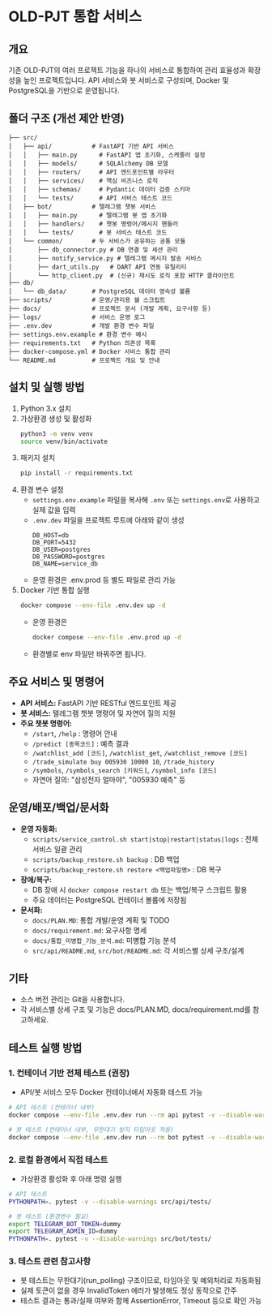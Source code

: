# OLD-PJT 통합 서비스

## 개요
기존 OLD-PJT의 여러 프로젝트 기능을 하나의 서비스로 통합하여 관리 효율성과 확장성을 높인 프로젝트입니다. API 서비스와 봇 서비스로 구성되며, Docker 및 PostgreSQL을 기반으로 운영됩니다.

## 폴더 구조 (개선 제안 반영)
```
├── src/
│   ├── api/           # FastAPI 기반 API 서비스
│   │   ├── main.py      # FastAPI 앱 초기화, 스케줄러 설정
│   │   ├── models/      # SQLAlchemy DB 모델
│   │   ├── routers/     # API 엔드포인트별 라우터
│   │   ├── services/    # 핵심 비즈니스 로직
│   │   ├── schemas/     # Pydantic 데이터 검증 스키마
│   │   └── tests/       # API 서비스 테스트 코드
│   ├── bot/           # 텔레그램 챗봇 서비스
│   │   ├── main.py      # 텔레그램 봇 앱 초기화
│   │   ├── handlers/    # 챗봇 명령어/메시지 핸들러
│   │   └── tests/       # 봇 서비스 테스트 코드
│   └── common/        # 두 서비스가 공유하는 공통 모듈
│       ├── db_connector.py # DB 연결 및 세션 관리
│       ├── notify_service.py # 텔레그램 메시지 발송 서비스
│       ├── dart_utils.py   # DART API 연동 유틸리티
│       └── http_client.py  # (신규) 재시도 로직 포함 HTTP 클라이언트
├── db/
│   └── db_data/       # PostgreSQL 데이터 영속성 볼륨
├── scripts/           # 운영/관리용 쉘 스크립트
├── docs/              # 프로젝트 문서 (개발 계획, 요구사항 등)
├── logs/              # 서비스 운영 로그
├── .env.dev           # 개발 환경 변수 파일
├── settings.env.example # 환경 변수 예시
├── requirements.txt   # Python 의존성 목록
├── docker-compose.yml # Docker 서비스 통합 관리
└── README.md          # 프로젝트 개요 및 안내
```

## 설치 및 실행 방법
1. Python 3.x 설치
2. 가상환경 생성 및 활성화
   ```bash
   python3 -m venv venv
   source venv/bin/activate
   ```
3. 패키지 설치
   ```bash
   pip install -r requirements.txt
   ```
4. 환경 변수 설정
   - `settings.env.example` 파일을 복사해 `.env` 또는 `settings.env`로 사용하고 실제 값을 입력
   - `.env.dev` 파일을 프로젝트 루트에 아래와 같이 생성
     ```env
     DB_HOST=db
     DB_PORT=5432
     DB_USER=postgres
     DB_PASSWORD=postgres
     DB_NAME=service_db
     ```
   - 운영 환경은 .env.prod 등 별도 파일로 관리 가능
5. Docker 기반 통합 실행
   ```bash
   docker compose --env-file .env.dev up -d
   ```
   - 운영 환경은
     ```bash
     docker compose --env-file .env.prod up -d
     ```
   - 환경별로 env 파일만 바꿔주면 됩니다.

## 주요 서비스 및 명령어
- **API 서비스:** FastAPI 기반 RESTful 엔드포인트 제공
- **봇 서비스:** 텔레그램 챗봇 명령어 및 자연어 질의 지원
- **주요 챗봇 명령어:**
  - `/start`, `/help` : 명령어 안내
  - `/predict [종목코드]` : 예측 결과
  - `/watchlist_add [코드]`, `/watchlist_get`, `/watchlist_remove [코드]`
  - `/trade_simulate buy 005930 10000 10`, `/trade_history`
  - `/symbols`, `/symbols_search [키워드]`, `/symbol_info [코드]`
  - 자연어 질의: "삼성전자 얼마야", "005930 예측" 등

## 운영/배포/백업/문서화
- **운영 자동화:**
  - `scripts/service_control.sh start|stop|restart|status|logs` : 전체 서비스 일괄 관리
  - `scripts/backup_restore.sh backup` : DB 백업
  - `scripts/backup_restore.sh restore <백업파일명>` : DB 복구
- **장애/복구:**
  - DB 장애 시 `docker compose restart db` 또는 백업/복구 스크립트 활용
  - 주요 데이터는 PostgreSQL 컨테이너 볼륨에 저장됨
- **문서화:**
  - `docs/PLAN.MD`: 통합 개발/운영 계획 및 TODO
  - `docs/requirement.md`: 요구사항 명세
  - `docs/통합_미병합_기능_분석.md`: 미병합 기능 분석
  - `src/api/README.md`, `src/bot/README.md`: 각 서비스별 상세 구조/설계

## 기타
- 소스 버전 관리는 Git을 사용합니다.
- 각 서비스별 상세 구조 및 기능은 docs/PLAN.MD, docs/requirement.md를 참고하세요. 

## 테스트 실행 방법

### 1. 컨테이너 기반 전체 테스트 (권장)
- API/봇 서비스 모두 Docker 컨테이너에서 자동화 테스트 가능

```bash
# API 테스트 (컨테이너 내부)
docker compose --env-file .env.dev run --rm api pytest -v --disable-warnings --capture=no src/api/tests/

# 봇 테스트 (컨테이너 내부, 무한대기 방지 타임아웃 적용)
docker compose --env-file .env.dev run --rm bot pytest -v --disable-warnings --capture=no src/bot/tests/
```

### 2. 로컬 환경에서 직접 테스트
- 가상환경 활성화 후 아래 명령 실행

```bash
# API 테스트
PYTHONPATH=. pytest -v --disable-warnings src/api/tests/

# 봇 테스트 (환경변수 필요)
export TELEGRAM_BOT_TOKEN=dummy
export TELEGRAM_ADMIN_ID=dummy
PYTHONPATH=. pytest -v --disable-warnings src/bot/tests/
```

### 3. 테스트 관련 참고사항
- 봇 테스트는 무한대기(run_polling) 구조이므로, 타임아웃 및 예외처리로 자동화됨
- 실제 토큰이 없을 경우 InvalidToken 에러가 발생해도 정상 동작으로 간주
- 테스트 결과는 통과/실패 여부와 함께 AssertionError, Timeout 등으로 확인 가능 